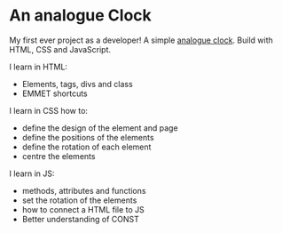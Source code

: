 # An analogue Clock

My first ever project as a developer! A simple [analogue clock](https://arianagutierrez.github.io/Clock/). 
Build with HTML, CSS and JavaScript.

I learn in HTML:
- Elements, tags, divs and class
- EMMET shortcuts

I learn in CSS how to:
- define the design of the element and page
- define the positions of the elements
- define the rotation of each element
- centre the elements

I learn in JS:
- methods, attributes and functions
- set the rotation of the elements
- how to connect a HTML file to JS
- Better understanding of CONST
